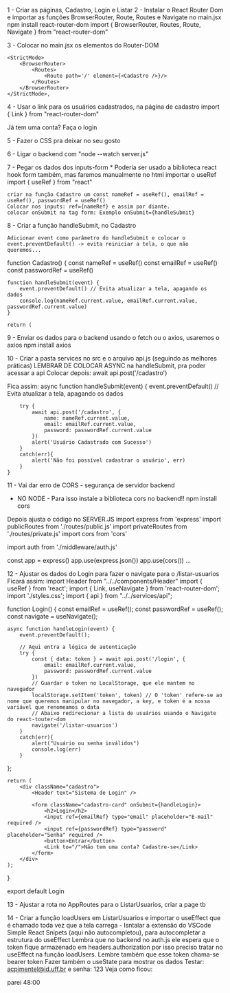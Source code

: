 1 - Criar as páginas, Cadastro, Login e Listar
2 - Instalar o React Router Dom e importar as funções BrowserRouter, Route, Routes e Navigate no main.jsx
npm install react-router-dom
import { BrowserRouter, Routes, Route, Navigate } from "react-router-dom"

3 - Colocar no main.jsx os elementos do Router-DOM

    <StrictMode>
        <BrowserRouter>
            <Routes>
                <Route path='/' element={<Cadastro />}/>
            </Routes>
        </BrowserRouter>
    </StrictMode>,

4 - Usar o link para os usuários cadastrados, na página de cadastro
import { Link } from "react-router-dom"

<Link to="/login">Já tem uma conta? Faça o login</Link>

5 - Fazer o CSS pra deixar no seu gosto

6 - Ligar o backend com "node --watch server.js"

7 - Pegar os dados dos inputs-form \* Poderia ser usado a biblioteca react hook form também, mas faremos manualmente no html
importar o useRef
import { useRef } from "react"

    criar na função Cadastro um const nameRef = useRef(), emailRef = useRef(), passwordRef = useRef()
    Colocar nos inputs: ref={nameRef} e assim por diante.
    colocar onSubmit na tag form: Exemplo onSubmit={handleSubmit}

8 - Criar a função handleSubmit, no Cadastro

    Adicionar event como parâmetro do handleSubmit e colocar o event.preventDefault() -> evita reiniciar a tela, o que não queremos...

function Cadastro() {
const nameRef = useRef()
const emailRef = useRef()
const passwordRef = useRef()

    function handleSubmit(event) {
        event.preventDefault() // Evita atualizar a tela, apagando os dados
        console.log(nameRef.current.value, emailRef.current.value, passwordRef.current.value)
    }

    return (

9 - Enviar os dados para o backend usando o fetch ou o axios, usaremos o axios
npm install axios

10 - Criar a pasta services no src e o arquivo api.js (seguindo as melhores práticas)
LEMBRAR DE COLOCAR ASYNC na handleSubmit, pra poder acessar a api
Colocar depois: await api.post('/cadastro')

Fica assim:
async function handleSubmit(event) {
event.preventDefault() // Evita atualizar a tela, apagando os dados

        try {
            await api.post('/cadastro', {
                name: nameRef.current.value,
                email: emailRef.current.value,
                password: passwordRef.current.value
            })
            alert('Usuário Cadastrado com Sucesso')
        }
        catch(err){
            alert('Não foi possível cadastrar o usuário', err)
        }
    }


11 - Vai dar erro de CORS - segurança de servidor backend
* NO NODE - Para isso instale a biblioteca cors no backend!!
npm install cors

Depois ajusta o código no SERVER.JS
import express from 'express'
import publicRoutes from './routes/public.js'
import privateRoutes from './routes/private.js'
import cors from 'cors'

import auth from './middleware/auth.js'

const app = express()
app.use(express.json())
app.use(cors())
...

12 - Ajustar os dados do Login para fazer o navigate para o /listar-usuarios 
Ficará assim:
import Header from "../../components/Header"
import { useRef } from 'react';
import { Link, useNavigate } from 'react-router-dom';
import './styles.css';
import { api } from "../../services/api";

function Login() {
    const emailRef = useRef();
    const passwordRef = useRef();
    const navigate = useNavigate();

    async function handleLogin(event) {
        event.preventDefault();

        // Aqui entra a lógica de autenticação
        try {
            const { data: token } = await api.post('/login', {
                email: emailRef.current.value, 
                password: passwordRef.current.value
            })
            // Guardar o token no LocalStorage, que ele mantem no navegador 
            localStorage.setItem('token', token) // O 'token' refere-se ao nome que queremos manipular no navegador, a key, e token é a nossa variável que renomeamos o data
            // Abaixo redirecionar a lista de usuários usando o Navigate do react-touter-dom
            navigate('/listar-usuarios')
        }
        catch(err){
            alert("Usuário ou senha inválidos")
            console.log(err)
        }
   
  };

    return (
        <div className="cadastro">
            <Header text="Sistema de Login" />

            <form className="cadastro-card" onSubmit={handleLogin}>
                <h2>Login</h2>
                <input ref={emailRef} type="email" placeholder="E-mail" required />
                <input ref={passwordRef} type="password" placeholder="Senha" required />
                <button>Entrar</button>
                <Link to="/">Não tem uma conta? Cadastre-se</Link>
            </form>
        </div>
    );
}

export default Login

13 - Ajustar a rota no AppRoutes para o ListarUsuarios, criar a page tb

14 - Criar a função loadUsers em ListarUsuarios e importar o useEffect que é chamado toda vez que a tela carrega - Isntalar a extensão do VSCode Simple React Snipets (aqui não autocompletou), para autocompletar a estrutura do useEffect
Lembra que no backend no auth.js ele espera que o token fique armazenado em headers.authorization por isso preciso tratar no useEffect na função loadUsers. 
Lembre também que esse token chama-se bearer token
Fazer também o useState para mostrar os dados
Testar: acpimentel@id.uff.br e senha: 123
Veja como ficou:





parei 48:00
